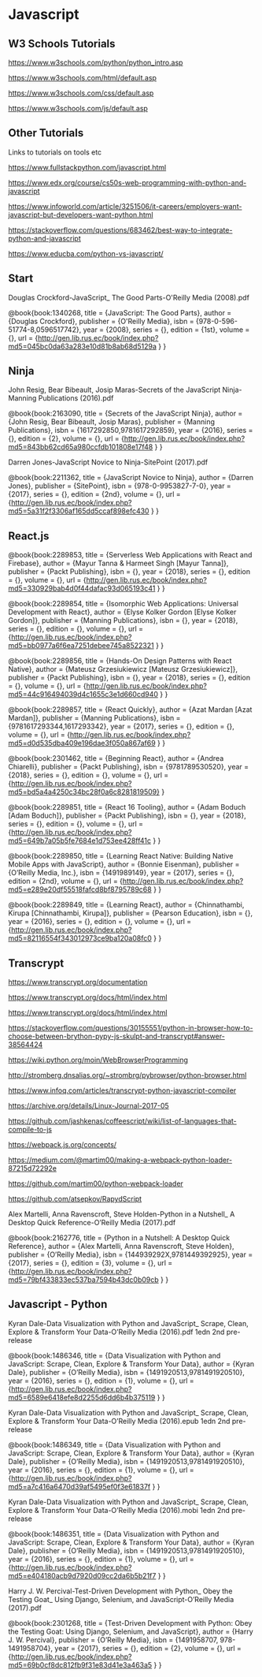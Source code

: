 # Javascript

## W3 Schools Tutorials

https://www.w3schools.com/python/python_intro.asp

https://www.w3schools.com/html/default.asp

https://www.w3schools.com/css/default.asp

https://www.w3schools.com/js/default.asp

## Other Tutorials

Links to tutorials on tools etc

https://www.fullstackpython.com/javascript.html

https://www.edx.org/course/cs50s-web-programming-with-python-and-javascript

https://www.infoworld.com/article/3251506/it-careers/employers-want-javascript-but-developers-want-python.html

https://stackoverflow.com/questions/683462/best-way-to-integrate-python-and-javascript

https://www.educba.com/python-vs-javascript/

## Start

Douglas Crockford-JavaScript_ The Good Parts-O'Reilly Media (2008).pdf

@book{book:1340268,
   title =     {JavaScript: The Good Parts},
   author =    {Douglas Crockford},
   publisher = {O'Reilly Media},
   isbn =      {978-0-596-51774-8,0596517742},
   year =      {2008},
   series =    {},
   edition =   {1st},
   volume =    {},
   url =       {http://gen.lib.rus.ec/book/index.php?md5=045bc0da63a283e10d81b8ab68d5129a }
}


## Ninja

John Resig, Bear Bibeault, Josip Maras-Secrets of the JavaScript Ninja-Manning Publications (2016).pdf

@book{book:2163090,
   title =     {Secrets of the JavaScript Ninja},
   author =    {John Resig, Bear Bibeault, Josip Maras},
   publisher = {Manning Publications},
   isbn =      {1617292850,9781617292859},
   year =      {2016},
   series =    {},
   edition =   {2},
   volume =    {},
   url =       {http://gen.lib.rus.ec/book/index.php?md5=843bb62cd65a980ccfdb101808e17f48 }
}

Darren Jones-JavaScript Novice to Ninja-SitePoint (2017).pdf

@book{book:2211362,
   title =     {JavaScript Novice to Ninja},
   author =    {Darren Jones},
   publisher = {SitePoint},
   isbn =      {978-0-9953827-7-0},
   year =      {2017},
   series =    {},
   edition =   {2nd},
   volume =    {},
   url =       {http://gen.lib.rus.ec/book/index.php?md5=5a31f2f3306af165dd5ccaf898efc430 }
}


## React.js

@book{book:2289853,
   title =     {Serverless Web Applications with React and Firebase},
   author =    {Mayur Tanna & Harmeet Singh [Mayur Tanna]},
   publisher = {Packt Publishing},
   isbn =      {},
   year =      {2018},
   series =    {},
   edition =   {},
   volume =    {},
   url =       {http://gen.lib.rus.ec/book/index.php?md5=330929bab4d0f44dafac93d065193c41 }
}

@book{book:2289854,
   title =     {Isomorphic Web Applications: Universal Development with React},
   author =    {Elyse Kolker Gordon [Elyse Kolker Gordon]},
   publisher = {Manning Publications},
   isbn =      {},
   year =      {2018},
   series =    {},
   edition =   {},
   volume =    {},
   url =       {http://gen.lib.rus.ec/book/index.php?md5=bb0977a6f6ea7251debee745a8522321 }
}

@book{book:2289856,
   title =     {Hands-On Design Patterns with React Native},
   author =    {Mateusz Grzesiukiewicz [Mateusz Grzesiukiewicz]},
   publisher = {Packt Publishing},
   isbn =      {},
   year =      {2018},
   series =    {},
   edition =   {},
   volume =    {},
   url =       {http://gen.lib.rus.ec/book/index.php?md5=44c916494039d4c1655c3e1d660cd940 }
}

@book{book:2289857,
   title =     {React Quickly},
   author =    {Azat Mardan [Azat Mardan]},
   publisher = {Manning Publications},
   isbn =      {9781617293344,1617293342},
   year =      {2017},
   series =    {},
   edition =   {},
   volume =    {},
   url =       {http://gen.lib.rus.ec/book/index.php?md5=d0d535dba409e196dae3f050a867af69 }
}

@book{book:2301462,
   title =     {Beginning React},
   author =    {Andrea Chiarelli},
   publisher = {Packt Publishing},
   isbn =      {9781789530520},
   year =      {2018},
   series =    {},
   edition =   {},
   volume =    {},
   url =       {http://gen.lib.rus.ec/book/index.php?md5=bd5a4a4250c34bc28f0a6c8281819509}
}

@book{book:2289851,
   title =     {React 16 Tooling},
   author =    {Adam Boduch [Adam Boduch]},
   publisher = {Packt Publishing},
   isbn =      {},
   year =      {2018},
   series =    {},
   edition =   {},
   volume =    {},
   url =       {http://gen.lib.rus.ec/book/index.php?md5=649b7a05b5fe7684e1d753ee428ff41c }
}

@book{book:2289850,
   title =     {Learning React Native: Building Native Mobile Apps with JavaScript},
   author =    {Bonnie Eisenman},
   publisher = {O’Reilly Media, Inc.},
   isbn =      {1491989149},
   year =      {2017},
   series =    {},
   edition =   {2nd},
   volume =    {},
   url =       {http://gen.lib.rus.ec/book/index.php?md5=e289e20df55518fafcd8bf8795789c68 }
}

@book{book:2289849,
   title =     {Learning React},
   author =    {Chinnathambi, Kirupa [Chinnathambi, Kirupa]},
   publisher = {Pearson Education},
   isbn =      {},
   year =      {2016},
   series =    {},
   edition =   {},
   volume =    {},
   url =       {http://gen.lib.rus.ec/book/index.php?md5=82116554f343012973ce9ba120a08fc0 }
}



## Transcrypt

https://www.transcrypt.org/documentation

https://www.transcrypt.org/docs/html/index.html

https://www.transcrypt.org/docs/html/index.html

https://stackoverflow.com/questions/30155551/python-in-browser-how-to-choose-between-brython-pypy-js-skulpt-and-transcrypt#answer-38564424

https://wiki.python.org/moin/WebBrowserProgramming

http://stromberg.dnsalias.org/~strombrg/pybrowser/python-browser.html

https://www.infoq.com/articles/transcrypt-python-javascript-compiler

https://archive.org/details/Linux-Journal-2017-05

https://github.com/jashkenas/coffeescript/wiki/list-of-languages-that-compile-to-js

https://webpack.js.org/concepts/

https://medium.com/@martim00/making-a-webpack-python-loader-87215d72292e

https://github.com/martim00/python-webpack-loader

https://github.com/atsepkov/RapydScript

Alex Martelli, Anna Ravenscroft, Steve Holden-Python in a Nutshell_ A Desktop Quick Reference-O’Reilly Media (2017).pdf

@book{book:2162776,
   title =     {Python in a Nutshell: A Desktop Quick Reference},
   author =    {Alex Martelli, Anna Ravenscroft, Steve Holden},
   publisher = {O’Reilly Media},
   isbn =      {144939292X,9781449392925},
   year =      {2017},
   series =    {},
   edition =   {3},
   volume =    {},
   url =       {http://gen.lib.rus.ec/book/index.php?md5=79bf433833ec537ba7594b43dc0b09cb }
}


## Javascript - Python

Kyran Dale-Data Visualization with Python and JavaScript_ Scrape, Clean, Explore & Transform Your Data-O’Reilly Media (2016).pdf 1edn 2nd pre-release

@book{book:1486346,
   title =     {Data Visualization with Python and JavaScript: Scrape, Clean, Explore & Transform Your Data},
   author =    {Kyran Dale},
   publisher = {O’Reilly Media},
   isbn =      {1491920513,9781491920510},
   year =      {2016},
   series =    {},
   edition =   {1},
   volume =    {},
   url =       {http://gen.lib.rus.ec/book/index.php?md5=6589e6418efe8d2255d6dd6b4b375119 }
}

Kyran Dale-Data Visualization with Python and JavaScript_ Scrape, Clean, Explore & Transform Your Data-O’Reilly Media (2016).epub 1edn 2nd pre-release

@book{book:1486349,
   title =     {Data Visualization with Python and JavaScript: Scrape, Clean, Explore & Transform Your Data},
   author =    {Kyran Dale},
   publisher = {O’Reilly Media},
   isbn =      {1491920513,9781491920510},
   year =      {2016},
   series =    {},
   edition =   {1},
   volume =    {},
   url =       {http://gen.lib.rus.ec/book/index.php?md5=a7c416a6470d39af5495ef0f3e61837f }
}

Kyran Dale-Data Visualization with Python and JavaScript_ Scrape, Clean, Explore & Transform Your Data-O’Reilly Media (2016).mobi 1edn 2nd pre-release

@book{book:1486351,
   title =     {Data Visualization with Python and JavaScript: Scrape, Clean, Explore & Transform Your Data},
   author =    {Kyran Dale},
   publisher = {O’Reilly Media},
   isbn =      {1491920513,9781491920510},
   year =      {2016},
   series =    {},
   edition =   {1},
   volume =    {},
   url =       {http://gen.lib.rus.ec/book/index.php?md5=e404180acb9d7920d09cc2da6b5b21f7 }
}

Harry J. W. Percival-Test-Driven Development with Python_ Obey the Testing Goat_ Using Django, Selenium, and JavaScript-O’Reilly Media (2017).pdf

@book{book:2301268,
   title =     {Test-Driven Development with Python: Obey the Testing Goat: Using Django, Selenium, and JavaScript},
   author =    {Harry J. W. Percival},
   publisher = {O’Reilly Media},
   isbn =      {1491958707, 978-1491958704},
   year =      {2017},
   series =    {},
   edition =   {2},
   volume =    {},
   url =       {http://gen.lib.rus.ec/book/index.php?md5=69b0cf8dc812fb9f31e83d41e3a463a5 }
}


